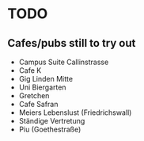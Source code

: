 # TODO

## Cafes/pubs still to try out

   * Campus Suite Callinstrasse
   * Cafe K
   * Gig Linden Mitte
   * Uni Biergarten
   * Gretchen
   * Cafe Safran
   * Meiers Lebenslust (Friedrichswall)
   * Ständige Vertretung
   * Piu (Goethestraße)
